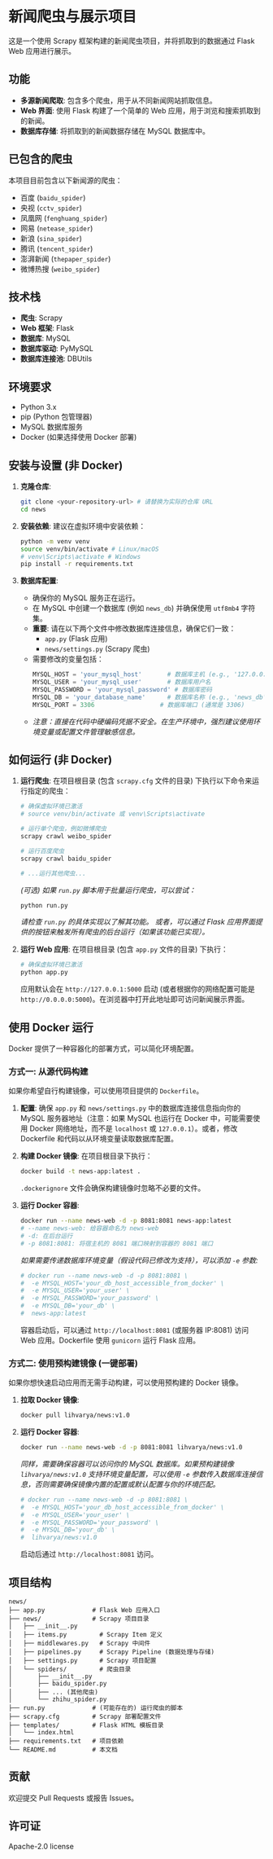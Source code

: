 # 新闻爬虫与展示项目

这是一个使用 Scrapy 框架构建的新闻爬虫项目，并将抓取到的数据通过 Flask Web 应用进行展示。

## 功能

*   **多源新闻爬取**: 包含多个爬虫，用于从不同新闻网站抓取信息。
*   **Web 界面**: 使用 Flask 构建了一个简单的 Web 应用，用于浏览和搜索抓取到的新闻。
*   **数据库存储**: 将抓取到的新闻数据存储在 MySQL 数据库中。

## 已包含的爬虫

本项目目前包含以下新闻源的爬虫：

*   百度 (`baidu_spider`)
*   央视 (`cctv_spider`)
*   凤凰网 (`fenghuang_spider`)
*   网易 (`netease_spider`)
*   新浪 (`sina_spider`)
*   腾讯 (`tencent_spider`)
*   澎湃新闻 (`thepaper_spider`)
*   微博热搜 (`weibo_spider`)


## 技术栈

*   **爬虫**: Scrapy
*   **Web 框架**: Flask
*   **数据库**: MySQL
*   **数据库驱动**: PyMySQL
*   **数据库连接池**: DBUtils

## 环境要求

*   Python 3.x
*   pip (Python 包管理器)
*   MySQL 数据库服务
*   Docker (如果选择使用 Docker 部署)

## 安装与设置 (非 Docker)

1.  **克隆仓库**:
    ```bash
    git clone <your-repository-url> # 请替换为实际的仓库 URL
    cd news
    ```

2.  **安装依赖**:
    建议在虚拟环境中安装依赖：
    ```bash
    python -m venv venv
    source venv/bin/activate # Linux/macOS
    # venv\Scripts\activate # Windows
    pip install -r requirements.txt
    ```

3.  **数据库配置**:
    *   确保你的 MySQL 服务正在运行。
    *   在 MySQL 中创建一个数据库 (例如 `news_db`) 并确保使用 `utf8mb4` 字符集。
    *   **重要**: 请在以下两个文件中修改数据库连接信息，确保它们一致：
        *   `app.py` (Flask 应用)
        *   `news/settings.py` (Scrapy 爬虫)
    *   需要修改的变量包括：
        ```python
        MYSQL_HOST = 'your_mysql_host'       # 数据库主机 (e.g., '127.0.0.1')
        MYSQL_USER = 'your_mysql_user'       # 数据库用户名
        MYSQL_PASSWORD = 'your_mysql_password' # 数据库密码
        MYSQL_DB = 'your_database_name'      # 数据库名称 (e.g., 'news_db')
        MYSQL_PORT = 3306                  # 数据库端口 (通常是 3306)
        ```
    *   *注意：直接在代码中硬编码凭据不安全。在生产环境中，强烈建议使用环境变量或配置文件管理敏感信息。*

## 如何运行 (非 Docker)

1.  **运行爬虫**:
    在项目根目录 (包含 `scrapy.cfg` 文件的目录) 下执行以下命令来运行指定的爬虫：
    ```bash
    # 确保虚拟环境已激活
    # source venv/bin/activate 或 venv\Scripts\activate

    # 运行单个爬虫，例如微博爬虫
    scrapy crawl weibo_spider

    # 运行百度爬虫
    scrapy crawl baidu_spider

    # ...运行其他爬虫...
    ```
    *(可选) 如果 `run.py` 脚本用于批量运行爬虫，可以尝试：*
    ```bash
    python run.py
    ```
    *请检查 `run.py` 的具体实现以了解其功能。*
    *或者，可以通过 Flask 应用界面提供的按钮来触发所有爬虫的后台运行（如果该功能已实现）。*

2.  **运行 Web 应用**:
    在项目根目录 (包含 `app.py` 文件的目录) 下执行：
    ```bash
    # 确保虚拟环境已激活
    python app.py
    ```
    应用默认会在 `http://127.0.0.1:5000` 启动 (或者根据你的网络配置可能是 `http://0.0.0.0:5000`)。在浏览器中打开此地址即可访问新闻展示界面。

## 使用 Docker 运行

Docker 提供了一种容器化的部署方式，可以简化环境配置。

### 方式一: 从源代码构建

如果你希望自行构建镜像，可以使用项目提供的 `Dockerfile`。

1.  **配置**: 确保 `app.py` 和 `news/settings.py` 中的数据库连接信息指向你的 MySQL 服务器地址（注意：如果 MySQL 也运行在 Docker 中，可能需要使用 Docker 网络地址，而不是 `localhost` 或 `127.0.0.1`）。或者，修改 Dockerfile 和代码以从环境变量读取数据库配置。

2.  **构建 Docker 镜像**:
    在项目根目录下执行：
    ```bash
    docker build -t news-app:latest .
    ```
    `.dockerignore` 文件会确保构建镜像时忽略不必要的文件。

3.  **运行 Docker 容器**:
    ```bash
    docker run --name news-web -d -p 8081:8081 news-app:latest
    # --name news-web: 给容器命名为 news-web
    # -d: 在后台运行
    # -p 8081:8081: 将宿主机的 8081 端口映射到容器的 8081 端口
    ```
    *如果需要传递数据库环境变量（假设代码已修改为支持），可以添加 `-e` 参数:*
    ```bash
    # docker run --name news-web -d -p 8081:8081 \
    #  -e MYSQL_HOST='your_db_host_accessible_from_docker' \
    #  -e MYSQL_USER='your_user' \
    #  -e MYSQL_PASSWORD='your_password' \
    #  -e MYSQL_DB='your_db' \
    #  news-app:latest
    ```
    容器启动后，可以通过 `http://localhost:8081` (或服务器 IP:8081) 访问 Web 应用。Dockerfile 使用 `gunicorn` 运行 Flask 应用。

### 方式二: 使用预构建镜像 (一键部署)

如果你想快速启动应用而无需手动构建，可以使用预构建的 Docker 镜像。

1.  **拉取 Docker 镜像**:
    ```bash
    docker pull lihvarya/news:v1.0
    ```

2.  **运行 Docker 容器**:
    ```bash
    docker run --name news-web -d -p 8081:8081 lihvarya/news:v1.0
    ```
    *同样，需要确保容器可以访问你的 MySQL 数据库。如果预构建镜像 `lihvarya/news:v1.0` 支持环境变量配置，可以使用 `-e` 参数传入数据库连接信息，否则需要确保镜像内置的配置或默认配置与你的环境匹配。*
    ```bash
    # docker run --name news-web -d -p 8081:8081 \
    #  -e MYSQL_HOST='your_db_host_accessible_from_docker' \
    #  -e MYSQL_USER='your_user' \
    #  -e MYSQL_PASSWORD='your_password' \
    #  -e MYSQL_DB='your_db' \
    #  lihvarya/news:v1.0
    ```
    启动后通过 `http://localhost:8081` 访问。

## 项目结构



```
news/
├── app.py             # Flask Web 应用入口
├── news/              # Scrapy 项目目录
│   ├── __init__.py
│   ├── items.py         # Scrapy Item 定义
│   ├── middlewares.py   # Scrapy 中间件
│   ├── pipelines.py     # Scrapy Pipeline (数据处理与存储)
│   ├── settings.py      # Scrapy 项目配置
│   └── spiders/         # 爬虫目录
│       ├── __init__.py
│       ├── baidu_spider.py
│       ├── ... (其他爬虫)
│       └── zhihu_spider.py
├── run.py             # (可能存在的) 运行爬虫的脚本
├── scrapy.cfg         # Scrapy 部署配置文件
├── templates/         # Flask HTML 模板目录
│   └── index.html
├── requirements.txt   # 项目依赖
└── README.md          # 本文档
```





## 贡献

欢迎提交 Pull Requests 或报告 Issues。

## 许可证

Apache-2.0 license
